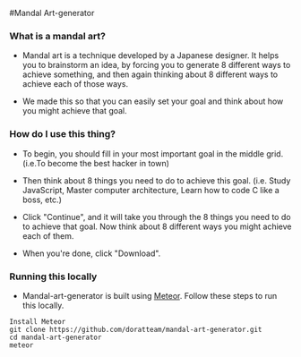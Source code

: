 #Mandal Art-generator


### What is a mandal art? 

- Mandal art is a technique developed by a Japanese designer. It helps you to brainstorm an idea, by forcing you to generate 8 different ways to achieve something, and then again thinking about 8 different ways to achieve each of those ways. 

- We made this so that you can easily set your goal and think about how you might achieve that goal. 

### How do I use this thing? 

- To begin, you should fill in your most important goal in the middle grid. (i.e.To become the best hacker in town)

- Then think about 8 things you need to do to achieve this goal. (i.e. Study JavaScript, Master computer architecture, Learn how to code C like a boss, etc.) 

- Click "Continue", and it will take you through the 8 things you need to do to achieve that goal. Now think about 8 different ways you might achieve each of them. 

- When you're done, click "Download". 


### Running this locally

- Mandal-art-generator is built using <a href="http://www.meteor.com">Meteor</a>. Follow these steps to run this locally. 

```
Install Meteor
git clone https://github.com/doratteam/mandal-art-generator.git
cd mandal-art-generator
meteor
```
